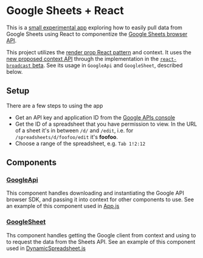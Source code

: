 # Google Sheets + React

This is a [small experimental app](https://lourd.github.io/react-google-sheets) exploring how to easily pull data from Google Sheets using React to componentize the [Google Sheets browser API](https://developers.google.com/sheets/api/quickstart/js).

This project utilizes the [render prop React pattern](https://reactjs.org/docs/render-props.html) and context. It uses the [new proposed context API](https://github.com/acdlite/rfcs/blob/new-version-of-context/text/0000-new-version-of-context.md) through the implementation in the [`react-broadcast` beta](https://github.com/ReactTraining/react-broadcast/pull/47). See its usage in `GoogleApi` and `GoogleSheet`, described below.

## Setup

There are a few steps to using the app

* Get an API key and application ID from the [Google APIs console](https://console.developers.google.com/apis/credentials)
* Get the ID of a spreadsheet that you have permission to view. In the URL of a sheet it's in between `/d/` and `/edit`, i.e. for `/spreadsheets/d/foofoo/edit` it's **foofoo**.
* Choose a range of the spreadsheet, e.g. `Tab 1!2:12`

## Components

### [GoogleApi](./src/GoogleApi.js)

This component handles downloading and instantiating the Google API browser SDK, and passing it into context for other components to use. See an example of this component used in [App.js](./src/App.js#L9-L32)

### [GoogleSheet](./src/GoogleSheet.js/)

Ths component handles getting the Google client from context and using to to request the data from the Sheets API. See an example of this component used in [DynamicSpreadsheet.js](./src/DynamicSpreadsheet.js#L21-L33)
